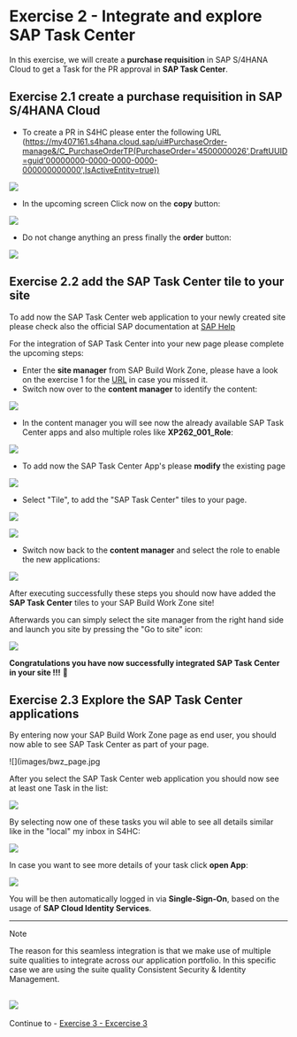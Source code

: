 # Exercise 2 - Integrate and explore SAP Task Center

In this exercise, we will create a **purchase requisition** in SAP S/4HANA Cloud to get a Task for the PR approval in **SAP Task Center**.

## Exercise 2.1 create a purchase requisition in SAP S/4HANA Cloud

- To create a PR in S4HC please enter the following URL (https://my407161.s4hana.cloud.sap/ui#PurchaseOrder-manage&/C_PurchaseOrderTP(PurchaseOrder='4500000026',DraftUUID=guid'00000000-0000-0000-0000-000000000000',IsActiveEntity=true))

![](images/s4prcopy.jpg)

- In the upcoming screen Click now on the **copy** button:

![](images/s4prcopy_order.jpg)

- Do not change anything an press finally the **order** button:

![](images/s4prcopy_success.jpg)


## Exercise 2.2 add the SAP Task Center tile to your site

To add now the SAP Task Center web application to your newly created site please check also the official SAP documentation at [SAP Help](https://help.sap.com/docs/task-center/sap-task-center/create-task-center-tile-on-sap-build-work-zone-standard-edition)

For the integration of SAP Task Center into your new page please complete the upcoming steps:

- Enter the **site manager** from SAP Build Work Zone, please have a look on the exercise 1 for the [URL](../ex1/README.md) in case you missed it.
- Switch now over to the **content manager** to identify the content:

![](images/content_manager_access.jpg)

- In the content manager you will see now the already available SAP Task Center apps and also multiple roles like **XP262_001_Role**:

![](images/content_manager_tc.jpg)

- To add now the SAP Task Center App's please **modify** the existing page

![](images/add_tc_widget_to_page.jpg)

-  Select "Tile", to add the "SAP Task Center" tiles to your page.

![](images/widget.jpg)

![](images/add_tc_apps.jpg)

- Switch now back to the **content manager** and select the role to enable the new applications:

![](images/add_apps_to_role.jpg)

After executing successfully these steps you should now have added the **SAP Task Center** tiles to your SAP Build Work Zone site!

Afterwards you can simply select the site manager from the right hand side and launch you site by pressing the "Go to site" icon:

![](images/stc_launch.jpg)

**Congratulations you have now successfully integrated SAP Task Center in your site !!!** :wave:

## Exercise 2.3 Explore the SAP Task Center applications

By entering now your SAP Build Work Zone page as end user, you should now able to see SAP Task Center as part of your page.

![](images/bwz_page.jpg

After you select the SAP Task Center web application you should now see at least one Task in the list:

![](images/taskcenter.jpg)

By selecting now one of these tasks you wil able to see all details similar like in the "local" my inbox in S4HC:

![](images/taskdetail.jpg)

In case you want to see more details of your task click **open App**:

![](images/openapp.jpg)

You will be then automatically logged in via **Single-Sign-On**, based on the usage of **SAP Cloud Identity Services**.

---
> [!NOTE]
> The reason for this seamless integration is that we make use of multiple suite qualities to integrate across our application portfolio. In this specific case we are using the suite quality Consistent Security & Identity Management.

![](images/suite_quality_overview.jpg)
---


Continue to - [Exercise 3 - Excercise 3 ](../ex3/README.md)
